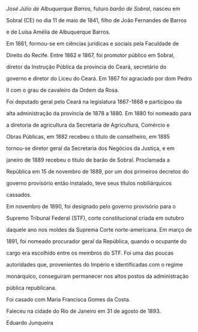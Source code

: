 

*José Júlio de Albuquerque Barros*, futuro *barão de Sobral*, nasceu em

Sobral (CE) no dia 11 de maio de 1841, filho de João Fernandes de Barros

e de Luísa Amélia de Albuquerque Barros.



Em 1861, formou-se em ciências jurídicas e sociais pela Faculdade de

Direito do Recife. Entre 1862 e 1867, foi promotor público em Sobral,

diretor da Instrução Pública da província do Ceará, secretário do

governo e diretor do Liceu do Ceará. Em 1867 foi agraciado por dom Pedro

II com o grau de cavaleiro da Ordem da Rosa.



Foi deputado geral pelo Ceará na legislatura 1867-1868 e participou da

alta administração da província de 1878 a 1880. Em 1880 foi nomeado para

a diretoria de agricultura da Secretaria de Agricultura, Comércio e

Obras Públicas, em 1882 recebeu o título de conselheiro, em 1885

tornou-se diretor geral da Secretaria dos Negócios da Justiça, e em

janeiro de 1889 recebeu o título de barão de Sobral. Proclamada a

República em 15 de novembro de 1889, por um dos primeiros decretos do

governo provisório então instalado, teve seus títulos nobiliárquicos

cassados.



Em novembro de 1890, foi designado pelo governo provisório para o

Supremo Tribunal Federal (STF), corte constitucional criada em outubro

daquele ano nos moldes da Suprema Corte norte-americana. Em março de

1891, foi nomeado procurador geral da República, quando o ocupante do

cargo era escolhido entre os membros do STF. Foi uma das poucas

autoridades que, provenientes do Império e identificadas com o regime

monárquico, conseguiram permanecer nos altos postos da administração

pública republicana.



Foi casado com Maria Francisca Gomes da Costa.



Faleceu na cidade do Rio de Janeiro em 31 de agosto de 1893.



Eduardo Junqueira




